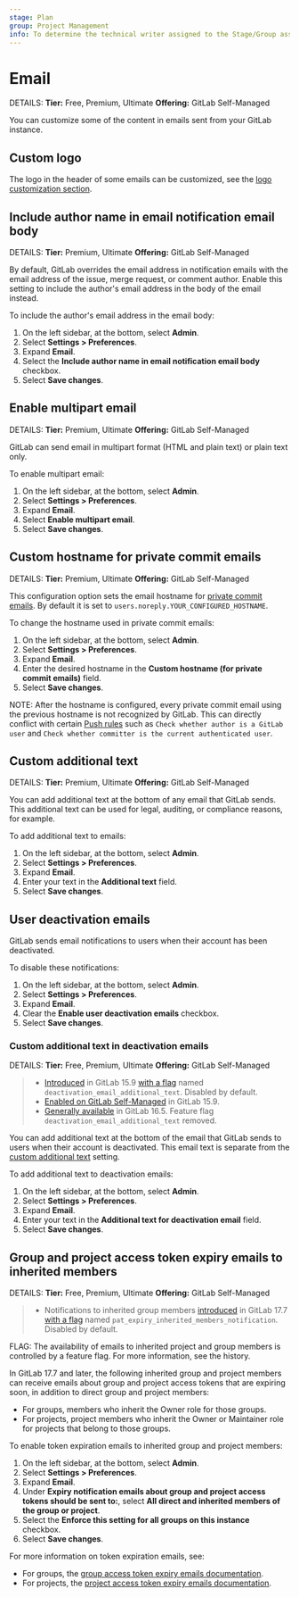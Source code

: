 ```yaml
---
stage: Plan
group: Project Management
info: To determine the technical writer assigned to the Stage/Group associated with this page, see https://handbook.gitlab.com/handbook/product/ux/technical-writing/#assignments
---
```


# Email

DETAILS:
**Tier:** Free, Premium, Ultimate
**Offering:** GitLab Self-Managed

You can customize some of the content in emails sent from your GitLab instance.

## Custom logo

The logo in the header of some emails can be customized, see the [logo customization section](../../administration/appearance.md#customize-your-homepage-button).

## Include author name in email notification email body

DETAILS:
**Tier:** Premium, Ultimate
**Offering:** GitLab Self-Managed

By default, GitLab overrides the email address in notification emails with the email address
of the issue, merge request, or comment author. Enable this setting to include the author's email
address in the body of the email instead.

To include the author's email address in the email body:

1. On the left sidebar, at the bottom, select **Admin**.
1. Select **Settings > Preferences**.
1. Expand **Email**.
1. Select the **Include author name in email notification email body** checkbox.
1. Select **Save changes**.

## Enable multipart email

DETAILS:
**Tier:** Premium, Ultimate
**Offering:** GitLab Self-Managed

GitLab can send email in multipart format (HTML and plain text) or plain text only.

To enable multipart email:

1. On the left sidebar, at the bottom, select **Admin**.
1. Select **Settings > Preferences**.
1. Expand **Email**.
1. Select **Enable multipart email**.
1. Select **Save changes**.

## Custom hostname for private commit emails

DETAILS:
**Tier:** Premium, Ultimate
**Offering:** GitLab Self-Managed

This configuration option sets the email hostname for [private commit emails](../../user/profile/index.md#use-an-automatically-generated-private-commit-email).
 By default it is set to `users.noreply.YOUR_CONFIGURED_HOSTNAME`.

To change the hostname used in private commit emails:

1. On the left sidebar, at the bottom, select **Admin**.
1. Select **Settings > Preferences**.
1. Expand **Email**.
1. Enter the desired hostname in the **Custom hostname (for private commit emails)** field.
1. Select **Save changes**.

NOTE:
After the hostname is configured, every private commit email using the previous hostname is not
recognized by GitLab. This can directly conflict with certain [Push rules](../../user/project/repository/push_rules.md) such as
`Check whether author is a GitLab user` and `Check whether committer is the current authenticated user`.

## Custom additional text

DETAILS:
**Tier:** Premium, Ultimate
**Offering:** GitLab Self-Managed

You can add additional text at the bottom of any email that GitLab sends. This additional text
can be used for legal, auditing, or compliance reasons, for example.

To add additional text to emails:

1. On the left sidebar, at the bottom, select **Admin**.
1. Select **Settings > Preferences**.
1. Expand **Email**.
1. Enter your text in the **Additional text** field.
1. Select **Save changes**.

## User deactivation emails

GitLab sends email notifications to users when their account has been deactivated.

To disable these notifications:

1. On the left sidebar, at the bottom, select **Admin**.
1. Select **Settings > Preferences**.
1. Expand **Email**.
1. Clear the **Enable user deactivation emails** checkbox.
1. Select **Save changes**.

### Custom additional text in deactivation emails

DETAILS:
**Tier:** Free, Premium, Ultimate
**Offering:** GitLab Self-Managed

> - [Introduced](https://gitlab.com/gitlab-org/gitlab/-/issues/355964) in GitLab 15.9 [with a flag](../../administration/feature_flags.md) named `deactivation_email_additional_text`. Disabled by default.
> - [Enabled on GitLab Self-Managed](https://gitlab.com/gitlab-org/gitlab/-/merge_requests/111882) in GitLab 15.9.
> - [Generally available](https://gitlab.com/gitlab-org/gitlab/-/issues/392761) in GitLab 16.5. Feature flag `deactivation_email_additional_text` removed.

You can add additional text at the bottom of the email that GitLab sends to users when their account
is deactivated. This email text is separate from the [custom additional text](#custom-additional-text)
setting.

To add additional text to deactivation emails:

1. On the left sidebar, at the bottom, select **Admin**.
1. Select **Settings > Preferences**.
1. Expand **Email**.
1. Enter your text in the **Additional text for deactivation email** field.
1. Select **Save changes**.

## Group and project access token expiry emails to inherited members

DETAILS:
**Tier:** Free, Premium, Ultimate
**Offering:** GitLab Self-Managed

> - Notifications to inherited group members [introduced](https://gitlab.com/gitlab-org/gitlab/-/issues/463016) in GitLab 17.7 [with a flag](../feature_flags.md) named `pat_expiry_inherited_members_notification`. Disabled by default.

FLAG:
The availability of emails to inherited project and group members is controlled by a feature flag. For more information, see the history.

In GitLab 17.7 and later, the following inherited group and project members can receive emails about group and project access tokens that are expiring soon, in addition to direct group and project members:

- For groups, members who inherit the Owner role for those groups.
- For projects, project members who inherit the Owner or Maintainer role for projects that belong to those groups.

To enable token expiration emails to inherited group and project members:

1. On the left sidebar, at the bottom, select **Admin**.
1. Select **Settings > Preferences**.
1. Expand **Email**.
1. Under **Expiry notification emails about group and project access tokens should be sent to:**, select **All direct and inherited members of the group or project**.
1. Select the **Enforce this setting for all groups on this instance** checkbox.
1. Select **Save changes**.

For more information on token expiration emails, see:

- For groups, the [group access token expiry emails documentation](../../user/group/settings/group_access_tokens.md#group-access-token-expiry-emails).
- For projects, the [project access token expiry emails documentation](../../user/project/settings/project_access_tokens.md#project-access-token-expiry-emails).

<!-- ## Troubleshooting

Include any troubleshooting steps that you can foresee. If you know beforehand what issues
one might have when setting this up, or when something is changed, or on upgrading, it's
important to describe those, too. Think of things that may go wrong and include them here.
This is important to minimize requests for support, and to avoid doc comments with
questions that you know someone might ask.

Each scenario can be a third-level heading, for example `### Getting error message X`.
If you have none to add when creating a doc, leave this section in place
but commented out to help encourage others to add to it in the future. -->
